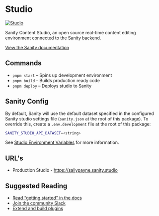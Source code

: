 # Studio

[![Studio](https://github.com/nonbreakingspaceltd/sallypayne/actions/workflows/studio.yml/badge.svg)](https://github.com/nonbreakingspaceltd/sallypayne/actions/workflows/studio.yml)

Sanity Content Studio, an open source real-time content editing environment connected to the Sanity backend.

[View the Sanity documentation](https://www.sanity.io/docs)

## Commands

- `pnpm start` – Spins up development environment
- `pnpm build` – Builds production ready code
- `pnpm deploy` – Deploys studio to Sanity

## Sanity Config

By default, Sanity will use the default dataset specified in the configured Sanity studio settings file (`sanity.json` at the root of this package). To override this, create a `.env.development` file at the root of this package:

```bash
SANITY_STUDIO_API_DATASET=<string>
```

See [Studio Environment Variables](https://www.sanity.io/docs/studio-environment-variables) for more information.

## URL's

- Production Studio - <https://sallypayne.sanity.studio>

## Suggested Reading

- [Read “getting started” in the docs](https://www.sanity.io/docs/introduction/getting-started?utm_source=readme)
- [Join the community Slack](https://slack.sanity.io/?utm_source=readme)
- [Extend and build plugins](https://www.sanity.io/docs/content-studio/extending?utm_source=readme)
